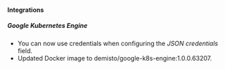 
#### Integrations

##### Google Kubernetes Engine

- You can now use credentials when configuring the *JSON credentials* field.
- Updated Docker image to demisto/google-k8s-engine:1.0.0.63207.